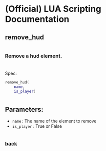 
# (Official) LUA Scripting Documentation

## remove_hud
#
### Remove a hud element.
#
Spec:
```lua
remove_hud(
	name,
	is_player)
```
#
## Parameters:
- `name:` The name of the element to remove
- `is_player:` True or False
#
### [back](../hud)
